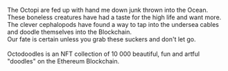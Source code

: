 The Octopi are fed up with hand me down junk thrown into the Ocean. <br />
These boneless creatures have had a taste for the high life and want more. <br />
The clever cephalopods have found a way to tap into the undersea cables and doodle themselves into the Blockchain. <br />
Our fate is certain unless you grab these suckers and don't let go. <br />
<br />
Octodoodles is an NFT collection of 10 000 beautiful, fun and artful "doodles" on the Ethereum Blockchain.